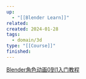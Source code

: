 ```yaml
---
up:
  - "[[Blender Learn]]"
related: 
created: 2024-01-28
tags:
  - domain/3d
type: "[[Course]]"
finished:
---
```



[Blender角色动画0到1入门教程](https://space.bilibili.com/172452473/channel/collectiondetail?sid=1152739)

